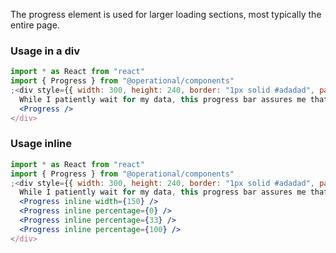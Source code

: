 The progress element is used for larger loading sections, most typically the entire page.

### Usage in a div

```jsx
import * as React from "react"
import { Progress } from "@operational/components"
;<div style={{ width: 300, height: 240, border: "1px solid #adadad", padding: 20, position: "relative" }}>
  While I patiently wait for my data, this progress bar assures me that things will be ok.
  <Progress />
</div>
```

### Usage inline

```jsx
import * as React from "react"
import { Progress } from "@operational/components"
;<div style={{ width: 300, height: 240, border: "1px solid #adadad", padding: 20, position: "relative" }}>
  While I patiently wait for my data, this progress bar assures me that things will be ok.
  <Progress inline width={150} />
  <Progress inline percentage={0} />
  <Progress inline percentage={33} />
  <Progress inline percentage={100} />
</div>
```
